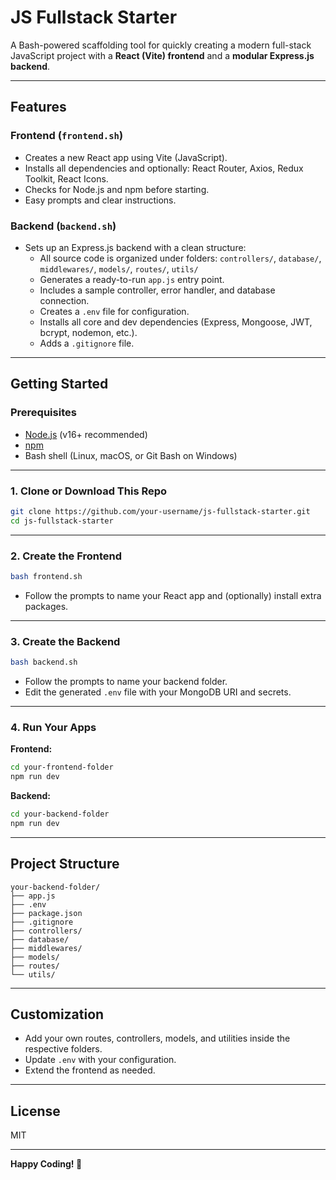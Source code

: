 # JS Fullstack Starter

A Bash-powered scaffolding tool for quickly creating a modern full-stack JavaScript project with a **React (Vite) frontend** and a **modular Express.js backend**.

---

## Features

### Frontend (`frontend.sh`)
- Creates a new React app using Vite (JavaScript).
- Installs all dependencies and optionally: React Router, Axios, Redux Toolkit, React Icons.
- Checks for Node.js and npm before starting.
- Easy prompts and clear instructions.

### Backend (`backend.sh`)
- Sets up an Express.js backend with a clean structure:
  - All source code is organized under folders: `controllers/`, `database/`, `middlewares/`, `models/`, `routes/`, `utils/`
  - Generates a ready-to-run `app.js` entry point.
  - Includes a sample controller, error handler, and database connection.
  - Creates a `.env` file for configuration.
  - Installs all core and dev dependencies (Express, Mongoose, JWT, bcrypt, nodemon, etc.).
  - Adds a `.gitignore` file.

---

## Getting Started

### Prerequisites

- [Node.js](https://nodejs.org/) (v16+ recommended)
- [npm](https://www.npmjs.com/)
- Bash shell (Linux, macOS, or Git Bash on Windows)

---

### 1. Clone or Download This Repo

```bash
git clone https://github.com/your-username/js-fullstack-starter.git
cd js-fullstack-starter
```

---

### 2. Create the Frontend

```bash
bash frontend.sh
```
- Follow the prompts to name your React app and (optionally) install extra packages.

---

### 3. Create the Backend

```bash
bash backend.sh
```
- Follow the prompts to name your backend folder.
- Edit the generated `.env` file with your MongoDB URI and secrets.

---

### 4. Run Your Apps

**Frontend:**
```bash
cd your-frontend-folder
npm run dev
```

**Backend:**
```bash
cd your-backend-folder
npm run dev
```

---

## Project Structure

```
your-backend-folder/
├── app.js
├── .env
├── package.json
├── .gitignore
├── controllers/
├── database/
├── middlewares/
├── models/
├── routes/
└── utils/
```

---

## Customization

- Add your own routes, controllers, models, and utilities inside the respective folders.
- Update `.env` with your configuration.
- Extend the frontend as needed.

---

## License

MIT

---

**Happy Coding! 🚀**
